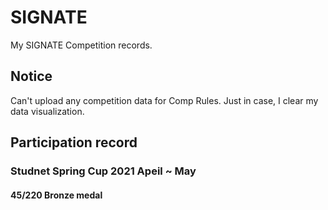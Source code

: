 # SIGNATE

My SIGNATE Competition records.

## Notice

Can't upload any competition data for Comp Rules.
Just in case, I clear my data visualization.

## Participation record

### Studnet Spring Cup 2021 Apeil ~ May

#### 45/220 Bronze medal
